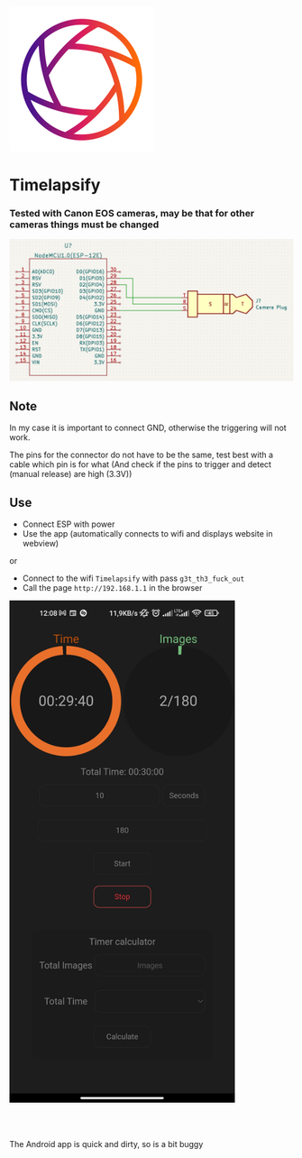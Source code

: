 <img src="https://github.com/PugPickles/Timelapsify/blob/7068fa27c50102a97d95cfb147f8dd687d9ee444/stuff/icon.png" width="256" heigh="256">

# Timelapsify

### Tested with Canon EOS cameras, may be that for other cameras things must be changed


<img src="https://github.com/PugPickles/Timelapsify/blob/a6e96a25002bcc3cf8ba47c89c66e3b3aa1654fc/stuff/scheme.png">

## Note

In my case it is important to connect GND, otherwise the triggering will not work.

The pins for the connector do not have to be the same, test best with a cable which pin is for what (And check if the pins to trigger and detect (manual release) are high (3.3V))


## Use

* Connect ESP with power
* Use the app (automatically connects to wifi and displays website in webview)

or

* Connect to the wifi ```Timelapsify``` with pass ```g3t_th3_fuck_out```
* Call the page ```http://192.168.1.1``` in the browser


<img src="https://github.com/PugPickles/Timelapsify/blob/4c4e57f397a1dd98b67742ae611588ed06f26919/stuff/Screenshot.jpg" width="400">

<br><br>

The Android app is quick and dirty, so is a bit buggy
